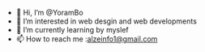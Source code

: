- 👋 Hi, I’m @YoramBo
- 👀 I’m interested in web desgin and web developments
- 🌱 I’m currently learning by myslef
- 📫 How to reach me :alzeinfo1@gmail.com

<!---
YoramBo/YoramBo is a ✨ special ✨ repository because its `README.md` (this file) appears on your GitHub profile.
You can click the Preview link to take a look at your changes.
--->
